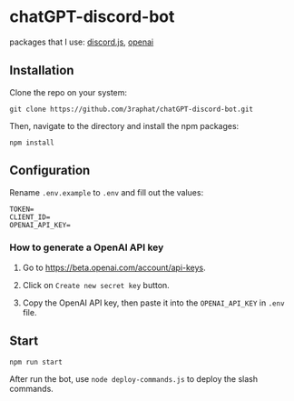 # chatGPT-discord-bot

packages that I use: [discord.js](https://discord.js.org), [openai](https://openai.com)

## Installation

Clone the repo on your system:

```
git clone https://github.com/3raphat/chatGPT-discord-bot.git
```

Then, navigate to the directory and install the npm packages:

```
npm install
```

## Configuration

Rename `.env.example` to `.env` and fill out the values:

```
TOKEN=
CLIENT_ID=
OPENAI_API_KEY=
```

### How to generate a OpenAI API key

1. Go to <https://beta.openai.com/account/api-keys>.

2. Click on `Create new secret key` button.

3. Copy the OpenAI API key, then paste it into the `OPENAI_API_KEY` in `.env` file.

## Start

```
npm run start
```

After run the bot, use `node deploy-commands.js` to deploy the slash commands.
